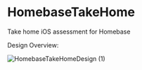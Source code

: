 # HomebaseTakeHome
Take home iOS assessment for Homebase

Design Overview:


![HomebaseTakeHomeDesign (1)](https://user-images.githubusercontent.com/24593186/194391720-ef68b95e-daa2-4b69-9221-5350476b57cc.jpg)
